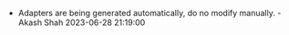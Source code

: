 * Adapters are being generated automatically, do no modify manually. - Akash Shah 2023-06-28 21:19:00